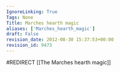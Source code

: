 ```yaml
---
IgnoreLinking: True
Tags: None
Title: Marches hearth magic
aliases: ['Marches_hearth_magic']
draft: False
revision_date: 2012-08-30 15:37:53+00:00
revision_id: 9473
---
```


#REDIRECT [[The Marches hearth magic]]